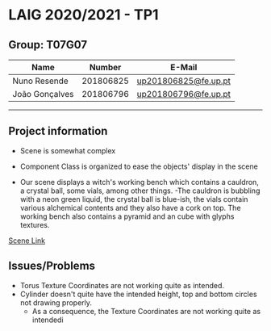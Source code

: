 # LAIG 2020/2021 - TP1

## Group: T07G07

| Name             | Number    | E-Mail              |
| ---------------- | --------- | ------------------  |
| Nuno Resende     | 201806825 | up201806825@fe.up.pt|
| João Gonçalves   | 201806796 | up201806796@fe.up.pt|

----
## Project information

- Scene is somewhat complex
- Component Class is organized to ease the objects' display in the scene

- Our scene displays a witch's working bench which contains a cauldron, a crystal ball,
some vials, among other things.
-The cauldron is bubbling with a neon green liquid, the crystal ball is blue-ish, the vials contain various alchemical contents and they also have a cork on top. The working bench also contains a pyramid and an cube with glyphs textures.

[Scene Link](scenes/demo.xml)
## Issues/Problems

- Torus Texture Coordinates are not working quite as intended.
- Cylinder doesn't quite have the intended height, top and bottom circles not drawing properly.
  - As a consequence, the Texture Coordinates are not working quite as intendedi